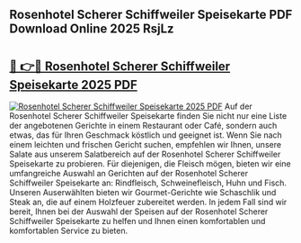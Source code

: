 ## Rosenhotel Scherer Schiffweiler Speisekarte PDF Download Online 2025 RsjLz

# <h2><a href="http://gcd9ya1.nevu.top/?p=Rosenhotel+Scherer+Schiffweiler+Speisekarte">🔗 👉🔴 Rosenhotel Scherer Schiffweiler Speisekarte 2025 PDF</a></h2>

[![Rosenhotel Scherer Schiffweiler Speisekarte 2025 PDF](https://i.imgur.com/dBaPXMq.png)](http://gcd9ya1.nevu.top/?p=Rosenhotel+Scherer+Schiffweiler+Speisekarte)
Auf der Rosenhotel Scherer Schiffweiler Speisekarte finden Sie nicht nur eine Liste der angebotenen Gerichte in einem Restaurant oder Café, sondern auch etwas, das für Ihren Geschmack köstlich und geeignet ist. Wenn Sie nach einem leichten und frischen Gericht suchen, empfehlen wir Ihnen, unsere Salate aus unserem Salatbereich auf der Rosenhotel Scherer Schiffweiler Speisekarte zu probieren. Für diejenigen, die Fleisch mögen, bieten wir eine umfangreiche Auswahl an Gerichten auf der Rosenhotel Scherer Schiffweiler Speisekarte an: Rindfleisch, Schweinefleisch, Huhn und Fisch. Unseren Auserwählten bieten wir Gourmet-Gerichte wie Schaschlik und Steak an, die auf einem Holzfeuer zubereitet werden. In jedem Fall sind wir bereit, Ihnen bei der Auswahl der Speisen auf der Rosenhotel Scherer Schiffweiler Speisekarte zu helfen und Ihnen einen komfortablen und komfortablen Service zu bieten.
